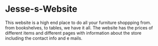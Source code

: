 # Jesse-s-Website
This website is a high end place to do all your furniture shoppping from. from bookshelves, to tables, we have it all.
The website has the prices of different items and different pages with information about the store including the contact info and e mails.
